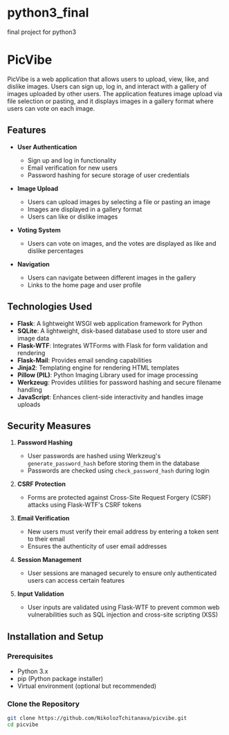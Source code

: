 # python3_final
final project for python3
# PicVibe

PicVibe is a web application that allows users to upload, view, like, and dislike images. Users can sign up, log in, and interact with a gallery of images uploaded by other users. The application features image upload via file selection or pasting, and it displays images in a gallery format where users can vote on each image.

## Features

- **User Authentication**
  - Sign up and log in functionality
  - Email verification for new users
  - Password hashing for secure storage of user credentials

- **Image Upload**
  - Users can upload images by selecting a file or pasting an image
  - Images are displayed in a gallery format
  - Users can like or dislike images

- **Voting System**
  - Users can vote on images, and the votes are displayed as like and dislike percentages

- **Navigation**
  - Users can navigate between different images in the gallery
  - Links to the home page and user profile

## Technologies Used

- **Flask**: A lightweight WSGI web application framework for Python
- **SQLite**: A lightweight, disk-based database used to store user and image data
- **Flask-WTF**: Integrates WTForms with Flask for form validation and rendering
- **Flask-Mail**: Provides email sending capabilities
- **Jinja2**: Templating engine for rendering HTML templates
- **Pillow (PIL)**: Python Imaging Library used for image processing
- **Werkzeug**: Provides utilities for password hashing and secure filename handling
- **JavaScript**: Enhances client-side interactivity and handles image uploads

## Security Measures

1. **Password Hashing**
   - User passwords are hashed using Werkzeug's `generate_password_hash` before storing them in the database
   - Passwords are checked using `check_password_hash` during login

2. **CSRF Protection**
   - Forms are protected against Cross-Site Request Forgery (CSRF) attacks using Flask-WTF's CSRF tokens

3. **Email Verification**
   - New users must verify their email address by entering a token sent to their email
   - Ensures the authenticity of user email addresses

4. **Session Management**
   - User sessions are managed securely to ensure only authenticated users can access certain features

5. **Input Validation**
   - User inputs are validated using Flask-WTF to prevent common web vulnerabilities such as SQL injection and cross-site scripting (XSS)

## Installation and Setup

### Prerequisites

- Python 3.x
- pip (Python package installer)
- Virtual environment (optional but recommended)

### Clone the Repository

```sh
git clone https://github.com/NikolozTchitanava/picvibe.git
cd picvibe
